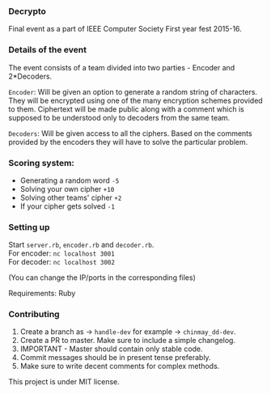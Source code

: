 ### Decrypto
Final event as a part of IEEE Computer Society First year fest 2015-16.

### Details of the event
The event consists of a team divided into two parties - Encoder and 2*Decoders.

`Encoder`: 
Will be given an option to generate a random string of characters. They will be encrypted using one of the many encryption schemes provided to them. Ciphertext will be made public along with a comment which is supposed to be understood only to decoders from the same team.

`Decoders`:
Will be given access to all the ciphers. Based on the comments provided by the encoders they will have to solve the particular problem.

### Scoring system:

* Generating a random word  `-5`<br>
* Solving your own cipher    `+10`<br>
* Solving other teams' cipher `+2`<br>
* If your cipher gets solved  `-1`<br>

### Setting up
Start `server.rb`, `encoder.rb` and `decoder.rb`.<br>
For encoder: `nc localhost 3001`<br>
For decoder: `nc localhost 3002`<br>

(You can change the IP/ports in the corresponding files)

Requirements: Ruby

### Contributing
1. Create a branch as -> `handle-dev` for example -> `chinmay_dd-dev`.
2. Create a PR to master. Make sure to include a simple changelog.
3. IMPORTANT - Master should contain only stable code.
4. Commit messages should be in present tense preferably.
5. Make sure to write decent comments for complex methods.

This project is under MIT license.
